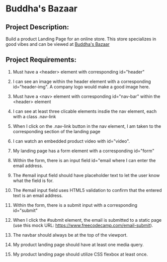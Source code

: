 # Buddha's Bazaar

## Project Description: 
Build a product Landing Page for an online store.  This store specializes in good vibes and can be viewed at <a href="http://198.211.29.93:8082/" target="_blank">Buddha's Bazaar</a>


## Project Requirements:

1.	Must have a \<header> element with corresponding id="header"

2.	I can see an image within the header element with a corresponding id="header-img". A company logo would make a good image here.

3.	Must have a \<nav> element with corresponding id="nav-bar" within the \<header> element

4.  I can see at least three clicable elements insdie the nav element, each with a class .nav-link

5.  When I click on the .nav-link button in the nav element, I am taken to the corresponding section of the landing page

6.	I can watch an embedded product video with id="video".

7.	My landing page has a form element with a corresponding id="form"

8.	Within the form, there is an input field id="email where I can enter the email address.

9.	The #email input field should have placeholder text to let the user know what the field is for.

10.	The #email input field uses HTML5 validation to confirm that the entered text is an email address.

11.	Within the form, there is a submit input with a corresponding id="submit"

12.	When I click the #submit element, the email is submitted to a static page (use this mock URL: https://www.freecodecamp.com/email-submit).

13.	The navbar should always be at the top of the viewport.

14.	My product landing page should have at least one media query.

15.	My product landing page should utilize CSS flexbox at least once.




